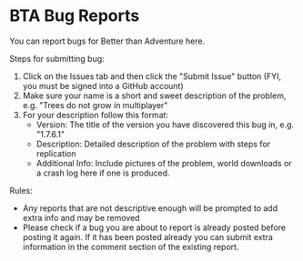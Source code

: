 # BTA Bug Reports
You can report bugs for Better than Adventure here.

Steps for submitting bug:
1. Click on the Issues tab and then click the "Submit Issue" button (FYI, you must be signed into a GitHub account)
2. Make sure your name is a short and sweet description of the problem, e.g. "Trees do not grow in multiplayer"
3. For your description follow this format:
   + Version: The title of the version you have discovered this bug in, e.g. "1.7.6.1"
   + Description: Detailed description of the problem with steps for replication
   + Additional Info: Include pictures of the problem, world downloads or a crash log here if one is produced.
   
Rules:
+ Any reports that are not descriptive enough will be prompted to add extra info and may be removed
+ Please check if a bug you are about to report is already posted before posting it again. If it has been posted already you can submit extra information in the comment section of the existing report.
